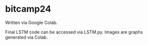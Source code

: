 # bitcamp24

Written via Google Colab.

Final LSTM code can be accessed via LSTM.py. Images are graphs generated via Colab.

